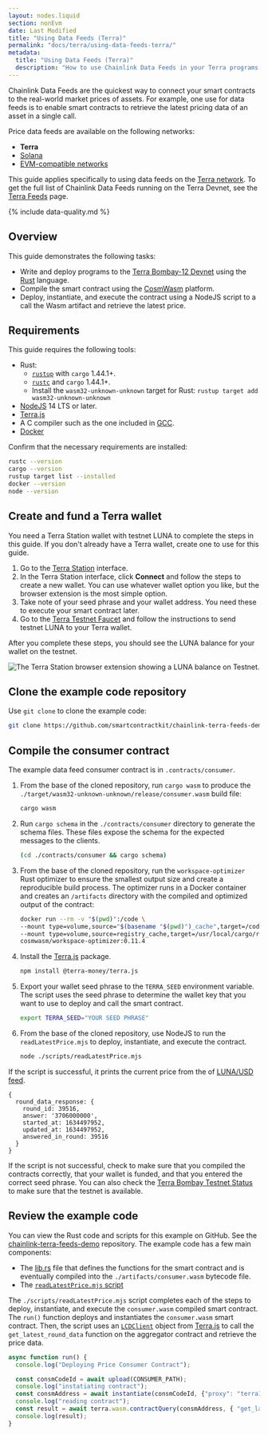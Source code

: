 ```yaml
---
layout: nodes.liquid
section: nonEvm
date: Last Modified
title: "Using Data Feeds (Terra)"
permalink: "docs/terra/using-data-feeds-terra/"
metadata:
  title: "Using Data Feeds (Terra)"
  description: "How to use Chainlink Data Feeds in your Terra programs."
---
```


Chainlink Data Feeds are the quickest way to connect your smart contracts to the real-world market prices of assets. For example, one use for data feeds is to enable smart contracts to retrieve the latest pricing data of an asset in a single call.

Price data feeds are available on the following networks:
- **Terra**
- [Solana](/docs/solana/using-data-feeds-solana/)
- [EVM-compatible networks](/docs/get-the-latest-price/)

This guide applies specifically to using data feeds on the [Terra network](https://www.terra.money/). To get the full list of Chainlink Data Feeds running on the Terra Devnet, see the [Terra Feeds](/docs/terra/data-feeds-terra/) page.

{% include data-quality.md %}

## Overview

This guide demonstrates the following tasks:

- Write and deploy programs to the [Terra Bombay-12 Devnet](https://finder.terra.money/bombay-12/) using the [Rust](https://docs.terra.money/Tutorials/Smart-contracts/Overview.html) language.
- Compile the smart contract using the [CosmWasm](https://docs.cosmwasm.com/docs/) platform.
- Deploy, instantiate, and execute the contract using a NodeJS script to a call the Wasm artifact and retrieve the latest price.

## Requirements

This guide requires the following tools:

- Rust:
  - [`rustup`](https://rustup.rs/) with `cargo` 1.44.1+.
  - [`rustc`](https://www.rust-lang.org/tools/install) and `cargo` 1.44.1+.
  - Install the `wasm32-unknown-unknown` target for Rust: `rustup target add wasm32-unknown-unknown`
- [NodeJS](https://nodejs.org/en/) 14 LTS or later.
- [Terra.js](https://terra-money.github.io/terra.js/#installation)
- A C compiler such as the one included in [GCC](https://gcc.gnu.org/install/).
- [Docker](https://www.docker.com/)

Confirm that the necessary requirements are installed:

```sh
rustc --version
cargo --version
rustup target list --installed
docker --version
node --version
```

## Create and fund a Terra wallet

You need a Terra Station wallet with testnet LUNA to complete the steps in this guide. If you don't already have a Terra wallet, create one to use for this guide.

1. Go to the [Terra Station](https://station.terra.money/wallet) interface.
1. In the Terra Station interface, click **Connect** and follow the steps to create a new wallet. You can use whatever wallet option you like, but the browser extension is the most simple option.
1. Take note of your seed phrase and your wallet address. You need these to execute your smart contract later.
1. Go to the [Terra Testnet Faucet](https://faucet.terra.money/) and follow the instructions to send testnet LUNA to your Terra wallet.

After you complete these steps, you should see the LUNA balance for your wallet on the testnet.

![The Terra Station browser extension showing a LUNA balance on Testnet.](/images/terra/terra-wallet.png)

## Clone the example code repository

Use `git clone` to clone the example code:

```sh
git clone https://github.com/smartcontractkit/chainlink-terra-feeds-demo.git && cd ./chainlink-terra-feeds-demo
```

## Compile the consumer contract

The example data feed consumer contract is in `.contracts/consumer`.

1. From the base of the cloned repository, run `cargo wasm` to
produce the `./target/wasm32-unknown-unknown/release/consumer.wasm` build file:

   ```sh
   cargo wasm
   ```

1. Run `cargo schema` in the `./contracts/consumer` directory to generate the schema files. These files expose the schema for the expected messages to the clients.

   ```sh
   (cd ./contracts/consumer && cargo schema)
   ```

1. From the base of the cloned repository, run the `workspace-optimizer` Rust optimizer to ensure the smallest output size and create a reproducible build process. The optimizer runs in a Docker container and creates an `/artifacts` directory with the compiled and optimized output of the contract:

   ```sh
   docker run --rm -v "$(pwd)":/code \
   --mount type=volume,source="$(basename "$(pwd)")_cache",target=/code/target \
   --mount type=volume,source=registry_cache,target=/usr/local/cargo/registry \
   cosmwasm/workspace-optimizer:0.11.4
   ```

1. Install the [Terra.js](https://terra-money.github.io/terra.js/#installation) package.

   ```sh
   npm install @terra-money/terra.js
   ```

1. Export your wallet seed phrase to the `TERRA_SEED` environment variable. The script uses the seed phrase to determine the wallet key that you want to use to deploy and call the smart contract.

   ```sh
   export TERRA_SEED="YOUR SEED PHRASE"
   ```

1. From the base of the cloned repository, use NodeJS to run the `readLatestPrice.mjs` to deploy, instantiate, and execute the contract.

   ```sh
   node ./scripts/readLatestPrice.mjs
   ```

If the script is successful, it prints the current price from the of [LUNA/USD feed](https://finder.terra.money/bombay-12/address/terra1u475ps69rmhpf4f4gx2pc74l7tlyu4hkj4wp9d).

```
{
  round_data_response: {
    round_id: 39516,
    answer: '3706000000',
    started_at: 1634497952,
    updated_at: 1634497952,
    answered_in_round: 39516
  }
}
```

If the script is not successful, check to make sure that you compiled the contracts correctly, that your wallet is funded, and that you entered the correct seed phrase. You can also check the [Terra Bombay Testnet Status](https://status.terra.money/) to make sure that the testnet is available.

## Review the example code

You can view the Rust code and scripts for this example on GitHub. See the [chainlink-terra-feeds-demo](https://github.com/smartcontractkit/chainlink-terra-feeds-demo/) repository. The example code has a few main components:

- The [lib.rs](https://github.com/smartcontractkit/chainlink-terra-feeds-demo/blob/master/contracts/consumer/src/lib.rs) file that defines the functions for the smart contract and is eventually compiled into the `./artifacts/consumer.wasm` bytecode file.
- The [`readLatestPrice.mjs` script](https://github.com/smartcontractkit/chainlink-terra-feeds-demo/blob/master/scripts/readLatestPrice.mjs)

The `./scripts/readLatestPrice.mjs` script completes each of the steps to deploy, instantiate, and execute the `consumer.wasm` compiled smart contract. The `run()` function deploys and instantiates the `consumer.wasm` smart contract. Then, the script uses an [`LCDClient`](https://terra-money.github.io/terra-sdk-python/guides/lcdclient.html) object from [Terra.js](https://terra-money.github.io/terra.js/#installation) to call the `get_latest_round_data` function on the aggregator contract and retrieve the price data.

```js
async function run() {
  console.log("Deploying Price Consumer Contract");

  const consmCodeId = await upload(CONSUMER_PATH);
  console.log("instatiating contract");
  const consmAddress = await instantiate(consmCodeId, {"proxy": "terra1dw5ex5g802vgrek3nzppwt29tfzlpa38ep97qy"})
  console.log("reading contract");
  const result = await terra.wasm.contractQuery(consmAddress, { "get_latest_round_data": {} } )
  console.log(result);
}
```
